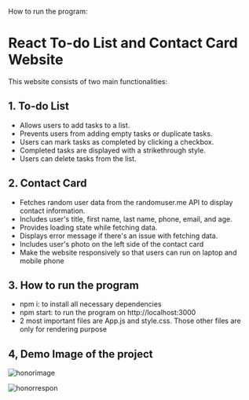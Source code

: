 How to run the program:
# React To-do List and Contact Card Website

This website consists of two main functionalities:

## 1. To-do List
- Allows users to add tasks to a list.
- Prevents users from adding empty tasks or duplicate tasks.
- Users can mark tasks as completed by clicking a checkbox.
- Completed tasks are displayed with a strikethrough style.
- Users can delete tasks from the list.

## 2. Contact Card
- Fetches random user data from the randomuser.me API to display contact information.
- Includes user's title, first name, last name, phone, email, and age.
- Provides loading state while fetching data.
- Displays error message if there's an issue with fetching data.
- Includes user's photo on the left side of the contact card
- Make the website responsively so that users can run on laptop and mobile phone

## 3. How to run the program
- npm i: to install all necessary dependencies
- npm start: to run the program on http://localhost:3000
- 2 most important files are App.js and style.css. Those other files are only for rendering purpose

## 4, Demo Image of the project
![honorimage](https://github.com/theHaL253/ProjectWebTodoListLong/assets/52199622/3c48888b-7562-47a4-901d-c8ece226dcb3)

![honorrespon](https://github.com/theHaL253/ProjectWebTodoListLong/assets/52199622/845b4eca-6c65-437f-8073-735a87a0bae5)

